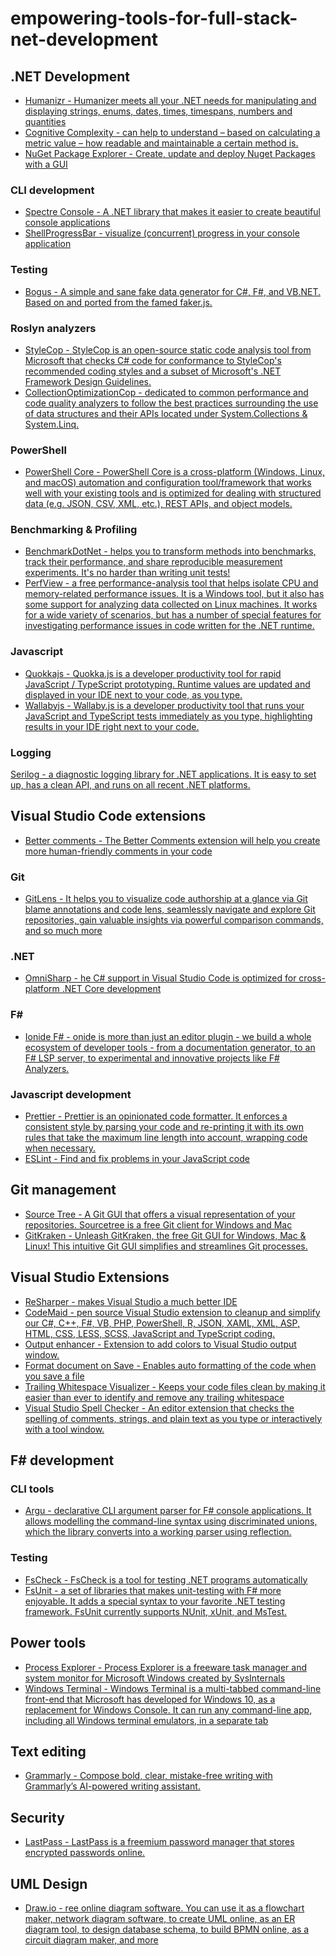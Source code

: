 # empowering-tools-for-full-stack-net-development

## .NET Development
* [Humanizr - Humanizer meets all your .NET needs for manipulating and displaying strings, enums, dates, times, timespans, numbers and quantities](https://humanizr.net)
* [Cognitive Complexity - can help to understand – based on calculating a metric value – how readable and maintainable a certain method is.](https://plugins.jetbrains.com/plugin/12024-cognitivecomplexity)
* [NuGet Package Explorer - Create, update and deploy Nuget Packages with a GUI](https://github.com/NuGetPackageExplorer/NuGetPackageExplorer)

### CLI development
* [Spectre Console - A .NET library that makes it easier to create beautiful console applications](https://github.com/spectreconsole/spectre.console)
* [ShellProgressBar - visualize (concurrent) progress in your console application](https://github.com/Mpdreamz/shellprogressbar)

### Testing
* [Bogus - A simple and sane fake data generator for C#, F#, and VB.NET. Based on and ported from the famed faker.js.](https://github.com/bchavez/Bogus)

### Roslyn analyzers
* [StyleCop - StyleCop is an open-source static code analysis tool from Microsoft that checks C# code for conformance to StyleCop's recommended coding styles and a subset of Microsoft's .NET Framework Design Guidelines.](https://github.com/StyleCop/StyleCop)
* [CollectionOptimizationCop - dedicated to common performance and code quality analyzers to follow the best practices surrounding the use of data structures and their APIs located under System.Collections & System.Linq.](https://github.com/hypertherm/DotNet.SystemCollections.Analyzers)

### PowerShell
* [PowerShell Core - PowerShell Core is a cross-platform (Windows, Linux, and macOS) automation and configuration tool/framework that works well with your existing tools and is optimized for dealing with structured data (e.g. JSON, CSV, XML, etc.), REST APIs, and object models.](https://github.com/PowerShell/PowerShell)

### Benchmarking & Profiling
* [BenchmarkDotNet - helps you to transform methods into benchmarks, track their performance, and share reproducible measurement experiments. It's no harder than writing unit tests!](https://github.com/dotnet/BenchmarkDotNet)
* [PerfView - a free performance-analysis tool that helps isolate CPU and memory-related performance issues. It is a Windows tool, but it also has some support for analyzing data collected on Linux machines. It works for a wide variety of scenarios, but has a number of special features for investigating performance issues in code written for the .NET runtime.](https://github.com/microsoft/perfview)

### Javascript
* [Quokkajs - Quokka.js is a developer productivity tool for rapid JavaScript / TypeScript prototyping. Runtime values are updated and displayed in your IDE next to your code, as you type.](https://quokkajs.com)
* [Wallabyjs - Wallaby.js is a developer productivity tool that runs your JavaScript and TypeScript tests immediately as you type, highlighting results in your IDE right next to your code.](https://wallabyjs.com)

### Logging
[Serilog - a diagnostic logging library for .NET applications. It is easy to set up, has a clean API, and runs on all recent .NET platforms.](https://github.com/serilog/serilog)

## Visual Studio Code extensions

* [Better comments - The Better Comments extension will help you create more human-friendly comments in your code](https://marketplace.visualstudio.com/items?itemName=aaron-bond.better-comments)

### Git
* [GitLens - It helps you to visualize code authorship at a glance via Git blame annotations and code lens, seamlessly navigate and explore Git repositories, gain valuable insights via powerful comparison commands, and so much more](https://gitlens.amod.io)

### .NET
* [OmniSharp - he C# support in Visual Studio Code is optimized for cross-platform .NET Core development](https://code.visualstudio.com/docs/languages/csharp)

### F#
* [Ionide F# - onide is more than just an editor plugin - we build a whole ecosystem of developer tools - from a documentation generator, to an F# LSP server, to experimental and innovative projects like F# Analyzers.](https://ionide.io)

### Javascript development
* [Prettier - Prettier is an opinionated code formatter. It enforces a consistent style by parsing your code and re-printing it with its own rules that take the maximum line length into account, wrapping code when necessary.](https://marketplace.visualstudio.com/items?itemName=esbenp.prettier-vscode)
* [ESLint - Find and fix problems in your JavaScript code](https://eslint.org)

## Git management
* [Source Tree - A Git GUI that offers a visual representation of your repositories. Sourcetree is a free Git client for Windows and Mac](https://www.sourcetreeapp.com)
* [GitKraken - Unleash GitKraken, the free Git GUI for Windows, Mac & Linux! This intuitive Git GUI simplifies and streamlines Git processes.](https://www.gitkraken.com)

## Visual Studio Extensions
* [ReSharper - makes Visual Studio a much better IDE](https://www.jetbrains.com/resharper/)
* [CodeMaid - pen source Visual Studio extension to cleanup and simplify our C#, C++, F#, VB, PHP, PowerShell, R, JSON, XAML, XML, ASP, HTML, CSS, LESS, SCSS, JavaScript and TypeScript coding.](https://marketplace.visualstudio.com/items?itemName=SteveCadwallader.CodeMaid)
* [Output enhancer - Extension to add colors to Visual Studio output window.](https://marketplace.visualstudio.com/items?itemName=NikolayBalakin.Outputenhancer)
* [Format document on Save - Enables auto formatting of the code when you save a file](https://marketplace.visualstudio.com/items?itemName=mynkow.FormatdocumentonSave)
* [Trailing Whitespace Visualizer - Keeps your code files clean by making it easier than ever to identify and remove any trailing whitespace](https://marketplace.visualstudio.com/items?itemName=MadsKristensen.TrailingWhitespaceVisualizer)
* [Visual Studio Spell Checker - An editor extension that checks the spelling of comments, strings, and plain text as you type or interactively with a tool window. ](https://marketplace.visualstudio.com/items?itemName=EWoodruff.VisualStudioSpellCheckerVS2017andLater)

## F# development

### CLI tools
* [Argu - declarative CLI argument parser for F# console applications. It allows modelling the command-line syntax using discriminated unions, which the library converts into a working parser using reflection.](https://fsprojects.github.io/Argu/)

### Testing
* [FsCheck - FsCheck is a tool for testing .NET programs automatically](https://fscheck.github.io/FsCheck/)
* [FsUnit - a set of libraries that makes unit-testing with F# more enjoyable. It adds a special syntax to your favorite .NET testing framework. FsUnit currently supports NUnit, xUnit, and MsTest.](https://fsprojects.github.io/FsUnit/)

## Power tools
* [Process Explorer - Process Explorer is a freeware task manager and system monitor for Microsoft Windows created by SysInternals](https://docs.microsoft.com/en-us/sysinternals/downloads/process-explorer)
* [Windows Terminal - Windows Terminal is a multi-tabbed command-line front-end that Microsoft has developed for Windows 10, as a replacement for Windows Console. It can run any command-line app, including all Windows terminal emulators, in a separate tab](https://github.com/microsoft/terminal)

## Text editing 
* [Grammarly - Compose bold, clear, mistake-free writing with Grammarly’s AI-powered writing assistant.](https://www.grammarly.com)

## Security
* [LastPass - LastPass is a freemium password manager that stores encrypted passwords online.](https://www.lastpass.com)

## UML Design
* [Draw.io - ree online diagram software. You can use it as a flowchart maker, network diagram software, to create UML online, as an ER diagram tool, to design database schema, to build BPMN online, as a circuit diagram maker, and more](https://app.diagrams.net)

